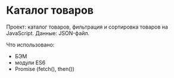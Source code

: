 # Каталог товаров
Проект: каталог товаров, фильтрация и сортировка товаров на JavaScript. Данные: JSON-файл.

Что использовано:
- БЭМ
- модули ES6
- Promise (fetch(), then())
